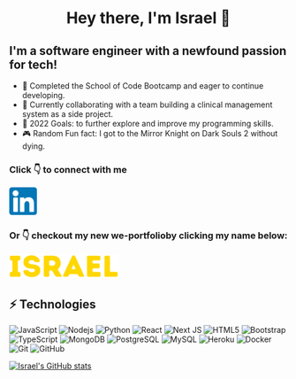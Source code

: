 # <p align="center">Hey there, I'm Israel 👋</p>

<!-- ![profileimage](img.JPG) -->

## I'm a software engineer with a newfound passion for tech!

- 🌱 Completed the School of Code Bootcamp and eager to continue developing.
- 👯 Currently collaborating with a team building a clinical management system as a side project.
- 🥅 2022 Goals: to further explore and improve my programming skills.
- 🎮 Random Fun fact: I got to the Mirror Knight on Dark Souls 2 without dying.

### Click 👇 to connect with me

[<img src='linkedin.png' width='50'/>](https://www.linkedin.com/in/israel-calderon-69688a230/)

### Or 👇 checkout my new we-portfolioby clicking my name below:

[<img src='israelportfolio.png' width='200'/>](https://is-calderon.netlify.app/)

## ⚡ Technologies

![JavaScript](https://img.shields.io/badge/-JavaScript-black?style=flat-square&logo=javascript)
![Nodejs](https://img.shields.io/badge/-Nodejs-black?style=flat-square&logo=Node.js)
![Python](https://img.shields.io/badge/-Python-black?style=flat-square&logo=Python)
![React](https://img.shields.io/badge/-React-black?style=flat-square&logo=react)
![Next JS](https://img.shields.io/badge/Next-black?style=for-the-badge&logo=next.js&logoColor=white)
![HTML5](https://img.shields.io/badge/-HTML5-E34F26?style=flat-square&logo=html5&logoColor=white)
![Bootstrap](https://img.shields.io/badge/-Bootstrap-563D7C?style=flat-square&logo=bootstrap)
![TypeScript](https://img.shields.io/badge/-TypeScript-007ACC?style=flat-square&logo=typescript)
![MongoDB](https://img.shields.io/badge/-MongoDB-black?style=flat-square&logo=mongodb)
![PostgreSQL](https://img.shields.io/badge/-PostgreSQL-336791?style=flat-square&logo=postgresql)
![MySQL](https://img.shields.io/badge/-MySQL-black?style=flat-square&logo=mysql)
![Heroku](https://img.shields.io/badge/-Heroku-430098?style=flat-square&logo=heroku)
![Docker](https://img.shields.io/badge/-Docker-black?style=flat-square&logo=docker)
![Git](https://img.shields.io/badge/-Git-black?style=flat-square&logo=git)
![GitHub](https://img.shields.io/badge/-GitHub-181717?style=flat-square&logo=github)

[![Israel's GitHub stats](https://github-readme-stats.vercel.app/api?username=blueishegg)](https://github.com/blueishegg/github-readme-stats)
